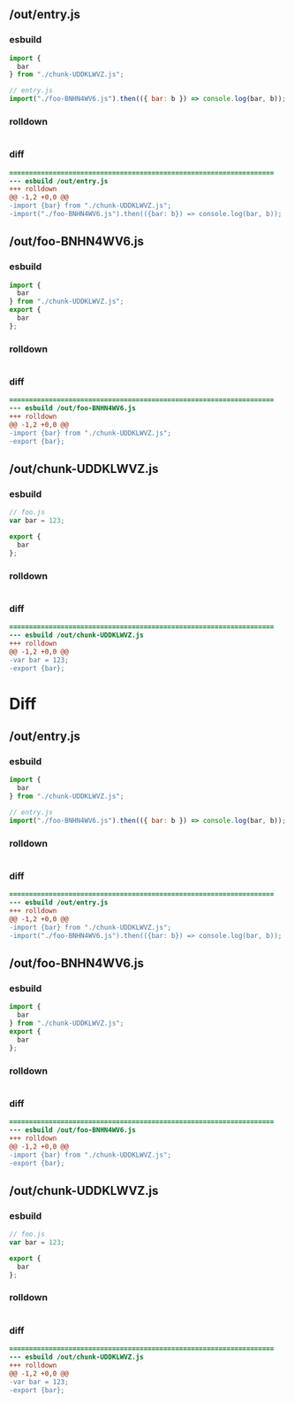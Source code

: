 ## /out/entry.js
### esbuild
```js
import {
  bar
} from "./chunk-UDDKLWVZ.js";

// entry.js
import("./foo-BNHN4WV6.js").then(({ bar: b }) => console.log(bar, b));
```
### rolldown
```js

```
### diff
```diff
===================================================================
--- esbuild	/out/entry.js
+++ rolldown	
@@ -1,2 +0,0 @@
-import {bar} from "./chunk-UDDKLWVZ.js";
-import("./foo-BNHN4WV6.js").then(({bar: b}) => console.log(bar, b));

```
## /out/foo-BNHN4WV6.js
### esbuild
```js
import {
  bar
} from "./chunk-UDDKLWVZ.js";
export {
  bar
};
```
### rolldown
```js

```
### diff
```diff
===================================================================
--- esbuild	/out/foo-BNHN4WV6.js
+++ rolldown	
@@ -1,2 +0,0 @@
-import {bar} from "./chunk-UDDKLWVZ.js";
-export {bar};

```
## /out/chunk-UDDKLWVZ.js
### esbuild
```js
// foo.js
var bar = 123;

export {
  bar
};
```
### rolldown
```js

```
### diff
```diff
===================================================================
--- esbuild	/out/chunk-UDDKLWVZ.js
+++ rolldown	
@@ -1,2 +0,0 @@
-var bar = 123;
-export {bar};

```
# Diff
## /out/entry.js
### esbuild
```js
import {
  bar
} from "./chunk-UDDKLWVZ.js";

// entry.js
import("./foo-BNHN4WV6.js").then(({ bar: b }) => console.log(bar, b));
```
### rolldown
```js

```
### diff
```diff
===================================================================
--- esbuild	/out/entry.js
+++ rolldown	
@@ -1,2 +0,0 @@
-import {bar} from "./chunk-UDDKLWVZ.js";
-import("./foo-BNHN4WV6.js").then(({bar: b}) => console.log(bar, b));

```
## /out/foo-BNHN4WV6.js
### esbuild
```js
import {
  bar
} from "./chunk-UDDKLWVZ.js";
export {
  bar
};
```
### rolldown
```js

```
### diff
```diff
===================================================================
--- esbuild	/out/foo-BNHN4WV6.js
+++ rolldown	
@@ -1,2 +0,0 @@
-import {bar} from "./chunk-UDDKLWVZ.js";
-export {bar};

```
## /out/chunk-UDDKLWVZ.js
### esbuild
```js
// foo.js
var bar = 123;

export {
  bar
};
```
### rolldown
```js

```
### diff
```diff
===================================================================
--- esbuild	/out/chunk-UDDKLWVZ.js
+++ rolldown	
@@ -1,2 +0,0 @@
-var bar = 123;
-export {bar};

```
